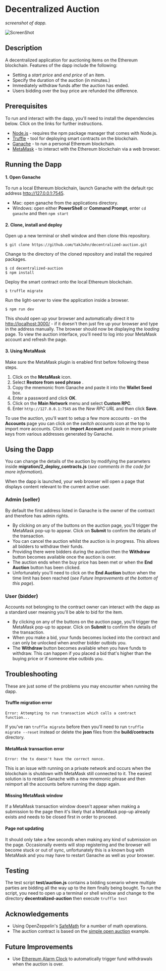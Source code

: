 # Decentralized Auction
_screenshot of dapp._

![ScreenShot](https://github.com/takJohn/decentralized-auction/blob/master/dBay.png)


## Description
A decentralized application for auctioning items on the Ethereum blockchain. Features of the dapp include the following:

* Setting a *start price* and *end price* of an item.
* Specify the duration of the auction (in minutes.)
* Immediately withdraw funds after the auction has ended.
* Users bidding over the buy price are refunded the difference.


## Prerequisites
To run and interact with the dapp, you'll need to install the dependencies below. Click on the links for further instructions.

- [Node.js](https://nodejs.org/) - requires the npm package manager that comes with Node.js.
- [Truffle](https://truffleframework.com/) - tool for deploying smart contracts on the blockchain.
- [Ganache](http://truffleframework.com/ganache/) - to run a personal Ethereum blockchain.
- [MetaMask](https://metamask.io/) - to interact with the Ethereum blockchain via a web browser.


## Running the Dapp

#### 1. Open Ganache
To run a local Ethereum blockchain, launch Ganache with the default rpc address <http://127.0.0.1:7545>.

- Mac: open ganache from the applications directory.
- Windows: open either **PowerShell** or **Command Prompt**, enter `cd ganache` and then `npm start`

#### 2. Clone, install and deploy
Open up a new terminal or shell window and then clone this repository.
```
$ git clone https://github.com/takJohn/decentralized-auction.git
```
Change to the directory of the cloned repository and install the required packages.
```
$ cd decentralized-auction
$ npm install
```
Deploy the smart contract onto the local Ethereum blockchain.
```
$ truffle migrate
```
Run the light-server to view the application inside a browser.
```
$ npm run dev
```
This should open up your browser and automatically direct it to <http://localhost:3000/> - if it doesn't then just fire up your browser and type in the address manually. The browser should now be displaying the *loading* page. To view the auction interface, you'll need to log into your MetaMask account and refresh the page.

#### 3. Using MetaMask
Make sure the MetaMask plugin is enabled first before following these steps.

1. Click on the **MetaMask** icon.
2. Select **Restore from seed phrase** .
3. Copy the mnemonic from Ganache and paste it into the **Wallet Seed** box.
4. Enter a password and click **OK**.
5. Click on the **Main Network** menu and select **Custom RPC**.
6. Enter `http://127.0.0.1:7545` as the *New RPC URL* and then click **Save**.

To use the auction, you'll want to setup a few more accounts - on the **Accounts** page you can click on the *switch accounts* icon at the top to import more accounts. Click on **Import Account** and paste in more private keys from various addresses generated by Ganache.

## Using the Dapp
You can change the details of the auction by modifying the parameters inside **migration/2_deploy_contracts.js** (*see comments in the code for more information*). 

When the dapp is launched, your web browser will open a page that displays content relevant to the current active user.

### Admin (seller)
By default the first address listed in Ganache is the owner of the contract and therefore has admin rights.
* By clicking on any of the buttons on the auction page, you'll trigger the MetaMask pop-up to appear. Click on **Submit** to confirm the details of the transaction.
* You can cancel the auction whilst the auction is in progress. This allows all bidders to withdraw their funds.
* Providing there were bidders during the auction then the **Withdraw** button becomes available once the auction is over.
* The auction ends when the buy price has been met or when the **End Auction** button has been clicked. 
* Unfortunately you'll need to click on the **End Auction** button when the time limit has been reached (*see Future Improvements at the bottom of this page*).

### User (bidder)
Accounts not belonging to the contract owner can interact with the dapp as a standard user meaning you'll be able to bid for the item.
* By clicking on any of the buttons on the auction page, you'll trigger the MetaMask pop-up to appear. Click on **Submit** to confirm the details of the transaction.
* When you make a bid, your funds becomes locked into the contract and can only be unlocked when another bidder outbids you.
* The **Withdraw** button becomes available when you have funds to withdraw. This can happen if you placed a bid that's higher than the buying price or if someone else outbids you.

## Troubleshooting

These are just some of the problems you may encounter when running the dapp.

#### Truffle migration error
```
Error: Attempting to run transaction which calls a contract function...
```
If you've ran `truffle migrate` before then you'll need to run `truffle migrate --reset` instead or delete the **json** files from the **build/contracts** directory.

#### MetaMask transaction error
```
Error: the tx doesn't have the correct nonce.
```
This is an issue with running on a private network and occurs when the blockchain is shutdown with MetaMask still connected to it. The easiest solution is to restart Ganache with a new mnemonic phrase and then reimport all the accounts before running the dapp again.

#### Missing MetaMask window
If a MetaMask transaction window doesn't appear when making a submission to the page then it's likely that a MetaMask pop-up already exists and needs to be closed first in order to proceed.

#### Page not updating
It should only take a few seconds when making any kind of submission on the page. Occasionally events will stop registering and the browser will become stuck or out of sync, unfortunately this is a known bug with MetaMask and you may have to restart Ganache as well as your browser.

## Testing
The test script **test/auction.js** contains a bidding scenario where multiple parties are bidding all the way up to the item finally being bought. To run the script, you need to open up a terminal or shell window and change to the directory **decentralized-auction** then execute `truffle test`

## Acknowledgements
* Using OpenZeppelin's [SafeMath](https://github.com/OpenZeppelin/openzeppelin-solidity/blob/master/contracts/math/Math.sol) for a number of math operations.
* The auction contract is based on the [simple open auction](https://solidity.readthedocs.io/en/v0.4.24/solidity-by-example.html#simple-open-auction) example.

## Future Improvements
* Use [Ethereum Alarm Clock](http://www.ethereum-alarm-clock.com/) to automatically trigger fund withdrawals when the auction is over.
